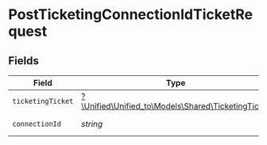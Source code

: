 # PostTicketingConnectionIdTicketRequest


## Fields

| Field                                                                                        | Type                                                                                         | Required                                                                                     | Description                                                                                  |
| -------------------------------------------------------------------------------------------- | -------------------------------------------------------------------------------------------- | -------------------------------------------------------------------------------------------- | -------------------------------------------------------------------------------------------- |
| `ticketingTicket`                                                                            | [?\Unified\Unified_to\Models\Shared\TicketingTicket](../../models/shared/TicketingTicket.md) | :heavy_minus_sign:                                                                           | N/A                                                                                          |
| `connectionId`                                                                               | *string*                                                                                     | :heavy_check_mark:                                                                           | ID of the connection                                                                         |
